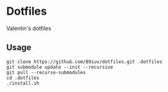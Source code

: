 # Dotfiles
Valentin's dotfiles

## Usage
```
git clone https://github.com/89iuv/dotfiles.git .dotfiles
git submodule update --init --recursive
git pull --recurse-submodules
cd .dotfiles
./install.sh
```

